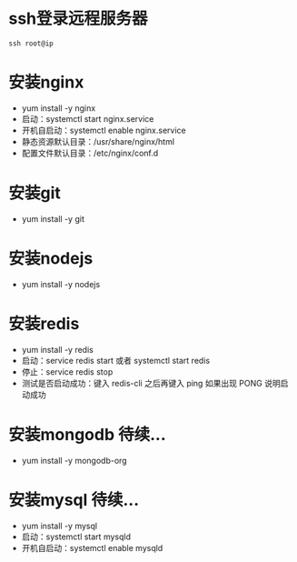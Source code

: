# ssh登录远程服务器
```
ssh root@ip
```

# 安装nginx
* yum install -y nginx
* 启动：systemctl start nginx.service
* 开机自启动：systemctl enable nginx.service
* 静态资源默认目录：/usr/share/nginx/html
* 配置文件默认目录：/etc/nginx/conf.d

# 安装git
* yum install -y git

# 安装nodejs
* yum install -y nodejs

# 安装redis
* yum install -y redis
* 启动：service redis start 或者 systemctl start redis
* 停止：service redis stop
* 测试是否启动成功：键入 redis-cli 之后再键入 ping 如果出现 PONG 说明启动成功

# 安装mongodb 待续...
* yum install -y mongodb-org

# 安装mysql 待续...
* yum install -y mysql
* 启动：systemctl start mysqld
* 开机自启动：systemctl enable mysqld
